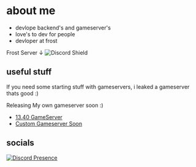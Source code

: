 # about me

- devlope backend's and gameserver's
- love's to dev for people
- devloper at frost

Frost Server ↓
![Discord Shield](https://discordapp.com/api/guilds/1079224602582069399/widget.png?style=shield)

## useful stuff
If you need some starting stuff with gameservers, i leaked a gameserver thats good :)

Releasing My own gameserver soon :)


- [13.40 GameServer](https://github.com/IcySilent/Volcano-13.40)
- [Custom Gameserver Soon]()


## socials 

[![Discord Presence](https://lanyard.cnrad.dev/api/1211351621951299658?idleMessage=i%20appear%20idle%20alot)](https://discord.com/users/1211351621951299658)
